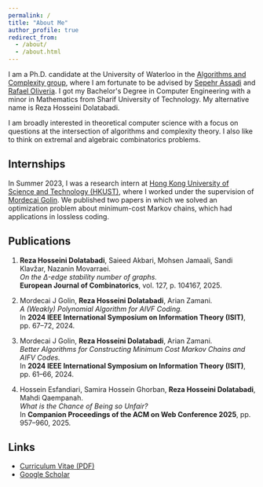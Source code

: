 ```yaml
---
permalink: /
title: "About Me"
author_profile: true
redirect_from: 
  - /about/
  - /about.html
---
```


I am a Ph.D. candidate at the University of Waterloo in the [Algorithms and Complexity group](https://algcomp.uwaterloo.ca/), where I am fortunate to be advised by [Sepehr Assadi](https://sepehr.assadi.info/) and [Rafael Oliveria](https://cs.uwaterloo.ca/~r5olivei/). I got my Bachelor's Degree in Computer Engineering with a minor in Mathematics from Sharif University of Technology. My alternative name is Reza Hosseini Dolatabadi.

I am broadly interested in theoretical computer science with a focus on questions at the intersection of algorithms and complexity theory. I also like to think on extremal and algebraic combinatorics problems.


## Internships
In Summer 2023, I was a research intern at [Hong Kong University of Science and Technology (HKUST)](https://cse.hkust.edu.hk/), where I worked under the supervision of [Mordecai Golin](https://cse.hkust.edu.hk/faculty/golin/). We published two papers in which we solved an optimization problem about minimum-cost Markov chains, which had applications in lossless coding.

## Publications

1. **Reza Hosseini Dolatabadi**, Saieed Akbari, Mohsen Jamaali, Sandi Klavžar, Nazanin Movarraei.  
   *On the Δ-edge stability number of graphs.*  
   **European Journal of Combinatorics**, vol. 127, p. 104167, 2025.

2. Mordecai J Golin, **Reza Hosseini Dolatabadi**, Arian Zamani.  
   *A (Weakly) Polynomial Algorithm for AIVF Coding.*  
   In **2024 IEEE International Symposium on Information Theory (ISIT)**, pp. 67–72, 2024.

3. Mordecai J Golin, **Reza Hosseini Dolatabadi**, Arian Zamani.  
   *Better Algorithms for Constructing Minimum Cost Markov Chains and AIFV Codes.*  
   In **2024 IEEE International Symposium on Information Theory (ISIT)**, pp. 61–66, 2024.

4. Hossein Esfandiari, Samira Hossein Ghorban, **Reza Hosseini Dolatabadi**, Mahdi Qaempanah.  
   *What is the Chance of Being so Unfair?*  
   In **Companion Proceedings of the ACM on Web Conference 2025**, pp. 957–960, 2025.


## Links
- [Curriculum Vitae (PDF)](/files/cv.pdf)  
- [Google Scholar](https://scholar.google.com/citations?user=f_Nxm1QAAAAJ&hl=en)


